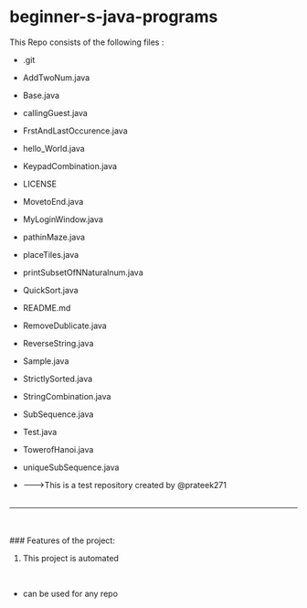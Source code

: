 # beginner-s-java-programs
This Repo consists of the following files :
- .git
- AddTwoNum.java
- Base.java
- callingGuest.java
- FrstAndLastOccurence.java
- hello_World.java
- KeypadCombination.java
- LICENSE
- MovetoEnd.java
- MyLoginWindow.java
- pathinMaze.java
- placeTiles.java
- printSubsetOfNNaturalnum.java
- QuickSort.java
- README.md
- RemoveDublicate.java
- ReverseString.java
- Sample.java
- StrictlySorted.java
- StringCombination.java
- SubSequence.java
- Test.java
- TowerofHanoi.java
- uniqueSubSequence.java




- --->This is a test repository created by @prateek271
<br><br>
---
<br><br>###	Features of the project:
<br>
1. This project is automated
<br>


- can be used for any repo